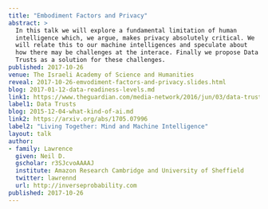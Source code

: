 ```yaml
---
title: "Embodiment Factors and Privacy"
abstract: >
  In this talk we will explore a fundamental limitation of human
  intelligence which, we argue, makes privacy absolutely critical. We
  will relate this to our machine intelligences and speculate about
  how there may be challenges at the interace. Finally we propose Data
  Trusts as a solution for these challenges.
published: 2017-10-26
venue: The Israeli Academy of Science and Humanities
reveal: 2017-10-26-emvodiment-factors-and-privacy.slides.html
blog: 2017-01-12-data-readiness-levels.md
link1: https://www.theguardian.com/media-network/2016/jun/03/data-trusts-privacy-fears-feudalism-democracy
label1: Data Trusts
blog: 2015-12-04-what-kind-of-ai.md
link2: https://arxiv.org/abs/1705.07996
label2: "Living Together: Mind and Machine Intelligence"
layout: talk
author:
- family: Lawrence
  given: Neil D.
  gscholar: r3SJcvoAAAAJ
  institute: Amazon Research Cambridge and University of Sheffield
  twitter: lawrennd
  url: http://inverseprobability.com
published: 2017-10-26
---
```

